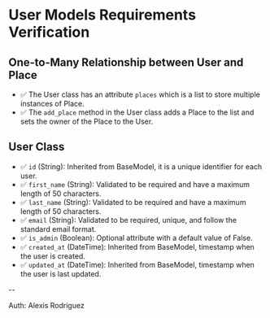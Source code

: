# User Models Requirements Verification

## One-to-Many Relationship between User and Place

- ✅ The User class has an attribute `places` which is a list to store multiple instances of Place.
- ✅ The `add_place` method in the User class adds a Place to the list and sets the owner of the Place to the User.

## User Class

- ✅ `id` (String): Inherited from BaseModel, it is a unique identifier for each user.
- ✅ `first_name` (String): Validated to be required and have a maximum length of 50 characters.
- ✅ `last_name` (String): Validated to be required and have a maximum length of 50 characters.
- ✅ `email` (String): Validated to be required, unique, and follow the standard email format.
- ✅ `is_admin` (Boolean): Optional attribute with a default value of False.
- ✅ `created_at` (DateTime): Inherited from BaseModel, timestamp when the user is created.
- ✅ `updated_at` (DateTime): Inherited from BaseModel, timestamp when the user is last updated.

--

Auth: Alexis Rodriguez